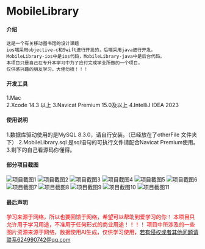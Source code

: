 # MobileLibrary

#### 介绍
    这是一个有关移动图书馆的设计课题
    ios端采用objective-c和Swift进行开发的，后端采用java进行开发。
    MobileLibrary-ios中是ios代码，MobileLibrary-java中是后台代码。
    本项目只是自己在专升本学习中为了应付完成学业所做的一个项目，
    仅供感兴趣的朋友学习，大佬勿喷！！！

#### 开发工具
1.Mac  
2.Xcode 14.3 以上
3.Navicat Premium 15.0及以上
4.IntelliJ IDEA 2023

#### 使用说明
1.数据库驱动使用的是MySQL 8.3.0，请自行安装。（已经放在了otherFile 文件夹下）
2.MobileLibrary.sql 是sql语句的可执行文件请配合Navicat Premium使用。
3.剩下的自己看源码你懂得。
#### 部分项目截图
  ![项目截图1](https://github.com/624990742/MobileLibrary/blob/main/ScreenShot/1.png)
  ![项目截图2](https://github.com/624990742/MobileLibrary/blob/main/ScreenShot/2.png)
  ![项目截图3](https://github.com/624990742/MobileLibrary/blob/main/ScreenShot/3.png)
  ![项目截图4](https://github.com/624990742/MobileLibrary/blob/main/ScreenShot/4.png)
  ![项目截图5](https://github.com/624990742/MobileLibrary/blob/main/ScreenShot/5.png)
  ![项目截图6](https://github.com/624990742/MobileLibrary/blob/main/ScreenShot/6.png)
  ![项目截图7](https://github.com/624990742/MobileLibrary/blob/main/ScreenShot/7.png)
  ![项目截图8](https://github.com/624990742/MobileLibrary/blob/main/ScreenShot/8.png)
  ![项目截图9](https://github.com/624990742/MobileLibrary/blob/main/ScreenShot/9.png)
  ![项目截图10](https://github.com/624990742/MobileLibrary/blob/main/ScreenShot/10.png)
  ![项目截图11](https://github.com/624990742/MobileLibrary/blob/main/ScreenShot/11.png)
  
#### 最后声明

<font color="red"> 学习来源于网络，所以也要回馈于网络，希望可以帮助到爱学习的你！</font>
<font color="red"> 本项目只允许用于学习用途，不准用于任何形式的商业用途！！！！</font>
<font color="red"> 项目中所涉及的一些图片资源来源于网络，数据使用AI生成，仅供学习使用，若有侵权或者其他问题请联系624990742@qq.com</font>



